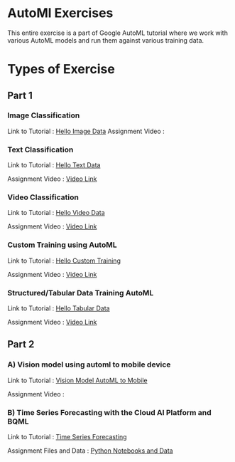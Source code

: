 # AutoMl Exercises
This entire exercise is a part of Google AutoML tutorial where we work with various AutoML models and run them against various training data. 

# Types of Exercise

## Part 1
### Image Classification
Link to Tutorial : [Hello Image Data](https://cloud.google.com/ai-platform-unified/docs/tutorials/image-recognition-automl)
Assignment Video :
###  Text Classification
Link to Tutorial : [Hello Text Data](https://cloud.google.com/ai-platform-unified/docs/tutorials/text-classification-automl)

Assignment Video : [Video Link](https://github.com/shivkumarganesh/Deep-Learning-Course/tree/main/Assignment-2/Text%20Classification)
### Video Classification
Link to Tutorial : [Hello Video Data](https://cloud.google.com/ai-platform-unified/docs/tutorials/video-classification-automl)

Assignment Video : [Video Link](https://github.com/shivkumarganesh/Deep-Learning-Course/tree/main/Assignment-2/Video%20Classification)
### Custom Training using AutoML
Link to Tutorial : [Hello Custom Training](https://cloud.google.com/ai-platform-unified/docs/tutorials/image-recognition-custom)

Assignment Video : [Video Link](https://github.com/shivkumarganesh/Deep-Learning-Course/tree/main/Assignment-2/Custom%20Training%20Final)
### Structured/Tabular Data Training AutoML
Link to Tutorial : [Hello Tabular Data](https://cloud.google.com/ai-platform-unified/docs/tutorials/tabular-automl)

Assignment Video : [Video Link](https://github.com/shivkumarganesh/Deep-Learning-Course/tree/main/Assignment-2/Structured%20Data)

## Part 2
### A) Vision model using automl to mobile device
Link to Tutorial : [Vision Model AutoML to Mobile](https://codelabs.developers.google.com/codelabs/automl-vision-edge-in-mlkit#0)

Assignment Video :
### B) Time Series Forecasting with the Cloud AI Platform and BQML
Link to Tutorial : [Time Series Forecasting](https://codelabs.developers.google.com/codelabs/time-series-forecasting-with-cloud-ai-platform#0)

Assignment Files and Data : [Python Notebooks and Data](https://github.com/shivkumarganesh/Deep-Learning-Course/tree/main/Assignment-2/Time%20Series%20Forecasting)
